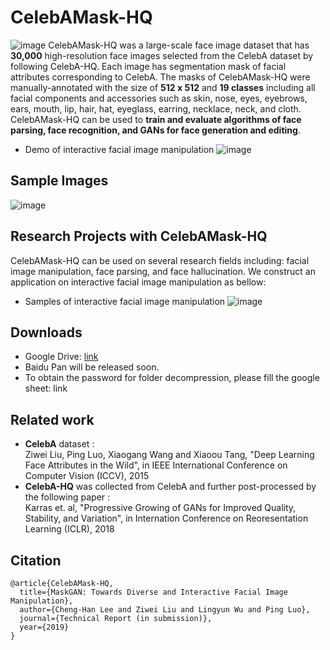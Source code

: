 # CelebAMask-HQ
![image](https://github.com/switchablenorms/CelebAMask-HQ/blob/master/images/front.jpeg)
CelebAMask-HQ was a large-scale face image dataset that has **30,000** high-resolution face images selected from the CelebA dataset by following CelebA-HQ. Each image has segmentation mask of facial attributes corresponding to CelebA.
The masks of CelebAMask-HQ were manually-annotated with the size of **512 x 512** and **19 classes** including all facial components and accessories such as skin, nose, eyes, eyebrows, ears, mouth, lip, hair, hat, eyeglass, earring, necklace, neck, and cloth. 
CelebAMask-HQ can be used to **train and evaluate algorithms of face parsing, face recognition, and GANs for face generation and editing**.

* Demo of interactive facial image manipulation
![image](https://github.com/switchablenorms/CelebAMask-HQ/blob/master/images/demo.gif)

## Sample Images
![image](https://github.com/switchablenorms/CelebAMask-HQ/blob/master/images/sample.png)
## Research Projects with CelebAMask-HQ
CelebAMask-HQ can be used on several research fields including: facial image manipulation, face parsing, and face hallucination. We construct an application on interactive facial image manipulation as bellow:

* Samples of interactive facial image manipulation
![image](https://github.com/switchablenorms/CelebAMask-HQ/blob/master/images/sample_interactive.png)

## Downloads
* Google Drive: [link](https://drive.google.com/file/d/1GLJzUIzHrWUxG3s_Z2d2rYZ1yh_18BeQ/view?usp=sharing)
* Baidu Pan will be released soon.
* To obtain the password for folder decompression, please fill the google sheet: link
## Related work
* **CelebA** dataset :<br/>
Ziwei Liu, Ping Luo, Xiaogang Wang and Xiaoou Tang, "Deep Learning Face Attributes in the Wild", in IEEE International Conference on Computer Vision (ICCV), 2015 
* **CelebA-HQ** was collected from CelebA and further post-processed by the following paper :<br/>
Karras et. al, "Progressive Growing of GANs for Improved Quality, Stability, and Variation", in Internation Conference on Reoresentation Learning (ICLR), 2018
## Citation
```
@article{CelebAMask-HQ,
  title={MaskGAN: Towards Diverse and Interactive Facial Image Manipulation},
  author={Cheng-Han Lee and Ziwei Liu and Lingyun Wu and Ping Luo},
  journal={Technical Report (in submission)},
  year={2019}
}
```

